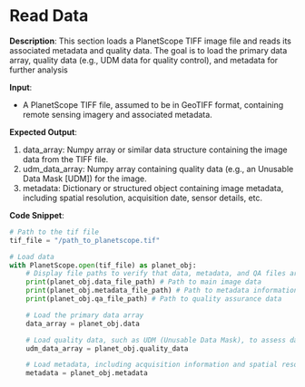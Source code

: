 # Read Data

**Description**:
This section loads a PlanetScope TIFF image file and reads its associated metadata and quality data. The goal is to load the primary data array, quality data (e.g., UDM data for quality control), and metadata for further analysis

**Input**: 
- A PlanetScope TIFF file, assumed to be in GeoTIFF format, containing remote sensing imagery and associated metadata.

**Expected Output**: 
  1. data_array: Numpy array or similar data structure containing the image data from the TIFF file.
  2. udm_data_array: Numpy array containing quality data (e.g., an Unusable Data Mask [UDM]) for the image.
  3. metadata: Dictionary or structured object containing image metadata, including spatial resolution, acquisition date, sensor details, etc.

**Code Snippet**:

```python
# Path to the tif file
tif_file = "/path_to_planetscope.tif"

# Load data 
with PlanetScope.open(tif_file) as planet_obj:
    # Display file paths to verify that data, metadata, and QA files are loaded correctly
    print(planet_obj.data_file_path) # Path to main image data
    print(planet_obj.metadata_file_path) # Path to metadata information
    print(planet_obj.qa_file_path) # Path to quality assurance data

    # Load the primary data array
    data_array = planet_obj.data

    # Load quality data, such as UDM (Unusable Data Mask), to assess data validity
    udm_data_array = planet_obj.quality_data

    # Load metadata, including acquisition information and spatial resolution
    metadata = planet_obj.metadata
